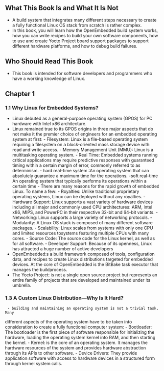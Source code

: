 ## What This Book Is and What It Is Not

- A build system that integrates many different steps necessary to create a fully functional
  Linux OS stack from scratch is rather complex.
- In this book, you will learn how the OpenEmbedded build system works, how you can
  write recipes to build your own software components, how to use and create Yocto Project
  board support packages to support different hardware platforms, and how to debug build
  failures.

## Who Should Read This Book

- This book is intended for software developers and programmers who have a working
  knowledge of Linux.

## Chapter 1

### 1.1 Why Linux for Embedded Systems?

- Linux debuted as a general-purpose operating system (GPOS) for PC hardware with Intel x86 architecture.
- Linux remained true to its GPOS origins in three major aspects that do
  not make it the premier choice of engineers for an embedded operating system at first: - Filesystem: Linux is a file-based operating system requiring a filesystem on a
  block-oriented mass storage device with read and write access. - Memory Management Unit (MMU): Linux is a multitasking operating system. - Real Time: Embedded systems running critical applications may require predictive responses with guaranteed timing within a certain margin of error, commonly referred to as determinism. - hard real-time system :An operating system that can absolutely guarantee a maximum time for the operations.
  -soft real-time An operating system that typically performs its operations within a certain time - There are many reasons for the rapid growth of embedded Linux. To name a few: - Royalties: Unlike traditional proprietary operating systems, Linux can be deployed without any royalties. - Hardware Support: Linux supports a vast variety of hardware devices including all major and commonly used CPU architectures: ARM, Intel x86, MIPS, and PowerPC in their respective 32-bit and 64-bit variants. - Networking: Linux supports a large variety of networking protocols. - Modularity: A Linux OS stack is composed of many different software packages. - Scalability: Linux scales from systems with only one CPU and limited resources tosystems featuring multiple CPUs with many cores. - Source Code: The source code for the Linux kernel, as well as for all software. - Developer Support: Because of its openness, Linux has attracted a huge number of active developers
- OpenEmbedded:s a build framework composed of tools, configuration data, and recipes to create Linux distributions targeted for embedded devices. At the core of OpenEmbedded is the BitBake task executor that manages the buildprocess.
- The Yocto Project: is not a single open source project but represents an entire family of projects that are developed and maintained under its umbrella.

### 1.3 A Custom Linux Distribution—Why Is It Hard?

     - building and maintaining an operating system is not a trivial task. Many

different aspects of the operating system have to be taken into consideration to create a fully functional computer system: - Bootloader: The bootloader is the first piece of software responsible for initializing the hardware, loading the operating system kernel into RAM, and then starting the kernel. - Kernel: is the core of an operating system. It manages the hardware resources of the system and provides hardware abstraction through its APIs to other software. - Device Drivers: They provide application software with access to hardware devices in a structured form through kernel system calls.

